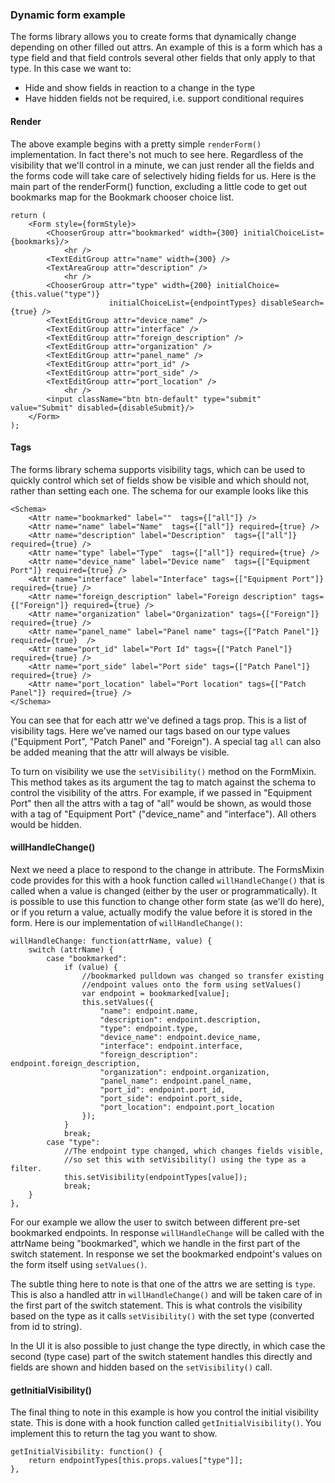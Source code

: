 ### Dynamic form example

The forms library allows you to create forms that dynamically change depending on other filled out attrs. An example of this is a form which has a type field and that field controls several other fields that only apply to that type. In this case we want to:

 * Hide and show fields in reaction to a change in the type
 * Have hidden fields not be required, i.e. support conditional requires

#### Render

The above example begins with a pretty simple `renderForm()` implementation. In fact there's not much to see here. Regardless of the visibility that we'll control in a minute, we can just render all the fields and the forms code will take care of selectively hiding fields for us. Here is the main part of the renderForm() function, excluding a little code to get out bookmarks map for the Bookmark chooser choice list.

    return (
        <Form style={formStyle}>
            <ChooserGroup attr="bookmarked" width={300} initialChoiceList={bookmarks}/>
                <hr />
            <TextEditGroup attr="name" width={300} />
            <TextAreaGroup attr="description" />
                <hr />
            <ChooserGroup attr="type" width={200} initialChoice={this.value("type")}
                          initialChoiceList={endpointTypes} disableSearch={true} />
            <TextEditGroup attr="device_name" />
            <TextEditGroup attr="interface" />
            <TextEditGroup attr="foreign_description" />
            <TextEditGroup attr="organization" />
            <TextEditGroup attr="panel_name" />
            <TextEditGroup attr="port_id" />
            <TextEditGroup attr="port_side" />
            <TextEditGroup attr="port_location" />
                <hr />
            <input className="btn btn-default" type="submit" value="Submit" disabled={disableSubmit}/>
        </Form>
    );


#### Tags

The forms library schema supports visibility tags, which can be used to quickly control which set of fields show be visible and which should not, rather than setting each one. The schema for our example looks like this

    <Schema>
        <Attr name="bookmarked" label=""  tags={["all"]} />
        <Attr name="name" label="Name"  tags={["all"]} required={true} />
        <Attr name="description" label="Description"  tags={["all"]} required={true} />
        <Attr name="type" label="Type"  tags={["all"]} required={true} />
        <Attr name="device_name" label="Device name"  tags={["Equipment Port"]} required={true} />
        <Attr name="interface" label="Interface" tags={["Equipment Port"]} required={true} />
        <Attr name="foreign_description" label="Foreign description" tags={["Foreign"]} required={true} />
        <Attr name="organization" label="Organization" tags={["Foreign"]} required={true} />
        <Attr name="panel_name" label="Panel name" tags={["Patch Panel"]} required={true}  />
        <Attr name="port_id" label="Port Id" tags={["Patch Panel"]} required={true} />
        <Attr name="port_side" label="Port side" tags={["Patch Panel"]} required={true} />
        <Attr name="port_location" label="Port location" tags={["Patch Panel"]} required={true} />
    </Schema>

You can see that for each attr we've defined a tags prop. This is a list of visibility tags. Here we've named our tags based on our type values ("Equipment Port", "Patch Panel" and "Foreign"). A special tag `all` can also be added meaning that the attr will always be visible.

To turn on visibility we use the `setVisibility()` method on the FormMixin. This method takes as its argument the tag to match against the schema to control the visibility of the attrs. For example, if we passed in "Equipment Port" then all the attrs with a tag of "all" would be shown, as would those with a tag of "Equipment Port" ("device_name" and "interface"). All others would be hidden.

#### willHandleChange()

Next we need a place to respond to the change in attribute. The FormsMixin code provides for this with a hook function called `willHandleChange()` that is called when a value is changed (either by the user or programmatically). It is possible to use this function to change other form state (as we'll do here), or if you return a value, actually modify the value before it is stored in the form. Here is our implementation of `willHandleChange()`:

    willHandleChange: function(attrName, value) {
        switch (attrName) {
            case "bookmarked":
                if (value) {
                    //bookmarked pulldown was changed so transfer existing
                    //endpoint values onto the form using setValues()
                    var endpoint = bookmarked[value];
                    this.setValues({
                        "name": endpoint.name,
                        "description": endpoint.description,
                        "type": endpoint.type,
                        "device_name": endpoint.device_name,
                        "interface": endpoint.interface,
                        "foreign_description": endpoint.foreign_description,
                        "organization": endpoint.organization,
                        "panel_name": endpoint.panel_name,
                        "port_id": endpoint.port_id,
                        "port_side": endpoint.port_side,
                        "port_location": endpoint.port_location
                    });
                }
                break;
            case "type":
                //The endpoint type changed, which changes fields visible,
                //so set this with setVisibility() using the type as a filter.
                this.setVisibility(endpointTypes[value]);
                break;
        }
    },

For our example we allow the user to switch between different pre-set bookmarked endpoints. In response `willHandleChange` will be called with the attrName being "bookmarked", which we handle in the first part of the switch statement. In response we set the bookmarked endpoint's values on the form itself using `setValues()`.

The subtle thing here to note is that one of the attrs we are setting is `type`. This is also a handled attr in `willHandleChange()` and will be taken care of in the first part of the switch statement. This is what controls the visibility based on the type as it calls `setVisibility()` with the set type (converted from id to string).

In the UI it is also possible to just change the type directly, in which case the second (type case) part of the switch statement handles this directly and fields are shown and hidden based on the `setVisibility()` call.

#### getInitialVisibility()

The final thing to note in this example is how you control the initial visibility state. This is done with a hook function called `getInitialVisibility()`. You implement this to return the tag you want to show.

    getInitialVisibility: function() {
        return endpointTypes[this.props.values["type"]];
    },


